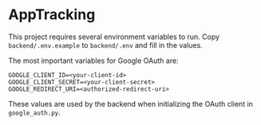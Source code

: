 # AppTracking

This project requires several environment variables to run. Copy `backend/.env.example` to `backend/.env` and fill in the values.

The most important variables for Google OAuth are:

```
GOOGLE_CLIENT_ID=<your-client-id>
GOOGLE_CLIENT_SECRET=<your-client-secret>
GOOGLE_REDIRECT_URI=<authorized-redirect-uri>
```

These values are used by the backend when initializing the OAuth client in `google_auth.py`.
